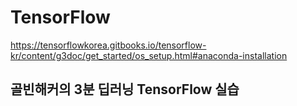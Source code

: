 # TensorFlow

https://tensorflowkorea.gitbooks.io/tensorflow-kr/content/g3doc/get_started/os_setup.html#anaconda-installation

## 골빈해커의 3분 딥러닝 TensorFlow 실습